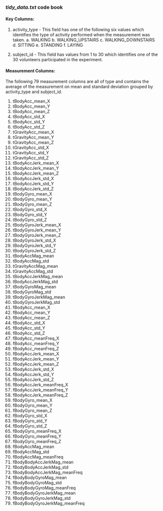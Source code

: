 ### _tidy_data.txt_ code book

#### Key Columns:
1. activity_type <Factor> - This field has one of the following six values which identifies the type of activity performed when the measurement was taken.
                    a. WALKING
                    b. WALKING_UPSTAIRS
                    c. WALKING_DOWNSTAIRS
                    d. SITTING
                    e. STANDING
                    f. LAYING

2. subject_id <integer> - This field has values from 1 to 30 which identifies one of the 30 volunteers participated in the experiment.

#### Measurement Columns:
The following 79 measurement columns are all of type <double> and contains the average of the measurement on mean and standard deviation grouped by activity_type and subject_id.
1. tBodyAcc_mean_X              
2. tBodyAcc_mean_Y              
3. tBodyAcc_mean_Z              
4. tBodyAcc_std_X               
5. tBodyAcc_std_Y               
6. tBodyAcc_std_Z               
7. tGravityAcc_mean_X           
8. tGravityAcc_mean_Y           
9. tGravityAcc_mean_Z           
10. tGravityAcc_std_X            
11. tGravityAcc_std_Y            
12. tGravityAcc_std_Z            
13. tBodyAccJerk_mean_X          
14. tBodyAccJerk_mean_Y          
15. tBodyAccJerk_mean_Z          
16. tBodyAccJerk_std_X           
17. tBodyAccJerk_std_Y           
18. tBodyAccJerk_std_Z           
19. tBodyGyro_mean_X             
20. tBodyGyro_mean_Y             
21. tBodyGyro_mean_Z             
22. tBodyGyro_std_X              
23. tBodyGyro_std_Y              
24. tBodyGyro_std_Z              
25. tBodyGyroJerk_mean_X         
26. tBodyGyroJerk_mean_Y         
27. tBodyGyroJerk_mean_Z         
28. tBodyGyroJerk_std_X          
29. tBodyGyroJerk_std_Y          
30. tBodyGyroJerk_std_Z          
31. tBodyAccMag_mean             
32. tBodyAccMag_std              
33. tGravityAccMag_mean          
34. tGravityAccMag_std           
35. tBodyAccJerkMag_mean         
36. tBodyAccJerkMag_std          
37. tBodyGyroMag_mean            
38. tBodyGyroMag_std             
39. tBodyGyroJerkMag_mean        
40. tBodyGyroJerkMag_std         
41. fBodyAcc_mean_X              
42. fBodyAcc_mean_Y              
43. fBodyAcc_mean_Z              
44. fBodyAcc_std_X               
45. fBodyAcc_std_Y               
46. fBodyAcc_std_Z               
47. fBodyAcc_meanFreq_X          
48. fBodyAcc_meanFreq_Y          
49. fBodyAcc_meanFreq_Z          
50. fBodyAccJerk_mean_X          
51. fBodyAccJerk_mean_Y          
52. fBodyAccJerk_mean_Z          
53. fBodyAccJerk_std_X           
54. fBodyAccJerk_std_Y           
55. fBodyAccJerk_std_Z           
56. fBodyAccJerk_meanFreq_X      
57. fBodyAccJerk_meanFreq_Y      
58. fBodyAccJerk_meanFreq_Z      
59. fBodyGyro_mean_X             
60. fBodyGyro_mean_Y             
61. fBodyGyro_mean_Z             
62. fBodyGyro_std_X              
63. fBodyGyro_std_Y              
64. fBodyGyro_std_Z              
65. fBodyGyro_meanFreq_X         
66. fBodyGyro_meanFreq_Y         
67. fBodyGyro_meanFreq_Z         
68. fBodyAccMag_mean             
69. fBodyAccMag_std              
70. fBodyAccMag_meanFreq         
71. fBodyBodyAccJerkMag_mean     
72. fBodyBodyAccJerkMag_std      
73. fBodyBodyAccJerkMag_meanFreq 
74. fBodyBodyGyroMag_mean        
75. fBodyBodyGyroMag_std         
76. fBodyBodyGyroMag_meanFreq    
77. fBodyBodyGyroJerkMag_mean    
78. fBodyBodyGyroJerkMag_std     
79. fBodyBodyGyroJerkMag_meanFreq
